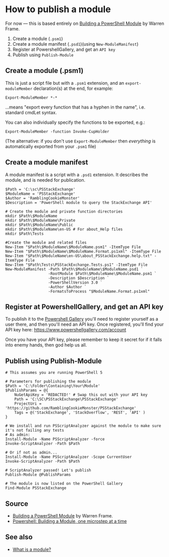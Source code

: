 ﻿# How to publish a module

For now &mdash; this is based entirely on [Building a PowerShell Module](http://ramblingcookiemonster.github.io/Building-A-PowerShell-Module/) by Warren Frame.

1. Create a module (`.psm1`)
2. Create a module manifest (`.psd1`)(using `New-ModuleManifest`)
3. Register at PowershellGallery, and get an `API key`
4. Publish using `Publish-Module`

## Create a module (.psm1)

This is just a script file but with a `.psm1` extension, and an `export-moduleMember` declaration(s) at the end, for example:

    Export-ModuleMember *-*

...means "export every function that has a hyphen in the name", i.e. standard cmdLet syntax.

You can also individually specify the functions to be exported, e.g.:

    Export-ModuleMember -function Invoke-CupHolder

(The alternative: if you don't use `Export-ModuleMember` then *everything* is automatically exported from your `.psm1` file)

## Create a module manifest

A module manifest is a script with a `.psd1` extension. It describes the module, and is needed for publication.

    $Path = 'C:\sc\PSStackExchange'
    $ModuleName = 'PSStackExchange'
    $Author = 'RamblingCookieMonster'
    $Description = 'PowerShell module to query the StackExchange API'

    # Create the module and private function directories
    mkdir $Path\$ModuleName
    mkdir $Path\$ModuleName\Private
    mkdir $Path\$ModuleName\Public
    mkdir $Path\$ModuleName\en-US # For about_Help files
    mkdir $Path\Tests

    #Create the module and related files
    New-Item "$Path\$ModuleName\$ModuleName.psm1" -ItemType File
    New-Item "$Path\$ModuleName\$ModuleName.Format.ps1xml" -ItemType File
    New-Item "$Path\$ModuleName\en-US\about_PSStackExchange.help.txt" -ItemType File
    New-Item "$Path\Tests\PSStackExchange.Tests.ps1" -ItemType File
    New-ModuleManifest -Path $Path\$ModuleName\$ModuleName.psd1 `
                       -RootModule $Path\$ModuleName\$ModuleName.psm1 `
                       -Description $Description `
                       -PowerShellVersion 3.0 `
                       -Author $Author `
                       -FormatsToProcess "$ModuleName.Format.ps1xml"

## Register at PowershellGallery, and get an API key

To publish it to the [Powershell Gallery](https://www.powershellgallery.com/) you'll need to register yourself as a user there, and then you'll need an API key. Once registered, you'll find your API key here: <https://www.powershellgallery.com/account>

Once you have your API key, please remember to keep it secret for if it falls into enemy hands, then god help us all.

## Publish using Publish-Module

    # This assumes you are running PowerShell 5

    # Parameters for publishing the module
    $Path = 'C:\Folder\Containing\Your\Module'
    $PublishParams = @{
        NuGetApiKey = 'REDACTED!' # Swap this out with your API key
        Path = 'C:\SC\PSStackExchange\PSStackExchange'
        ProjectUri = 'https://github.com/RamblingCookieMonster/PSStackExchange'
        Tags = @('StackExchange', 'StackOverflow', 'REST', 'API' )
    }

    # We install and run PSScriptAnalyzer against the module to make sure it's not failing any tests
    # As admin:
    Install-Module -Name PSScriptAnalyzer -force
    Invoke-ScriptAnalyzer -Path $Path

    # Or if not as admin...
    Install-Module -Name PSScriptAnalyzer -Scope CurrentUser
    Invoke-ScriptAnalyzer -Path $Path

    # ScriptAnalyzer passed! Let's publish
    Publish-Module @PublishParams

    # The module is now listed on the PowerShell Gallery
    Find-Module PSStackExchange

## Source

- [Building a PowerShell Module](http://ramblingcookiemonster.github.io/Building-A-PowerShell-Module/) by Warren Frame.
- [Powershell: Building a Module, one microstep at a time](https://powershellexplained.com/2017-05-27-Powershell-module-building-basics/)

## See also

- [What is a module?](module_what_is_it.md)